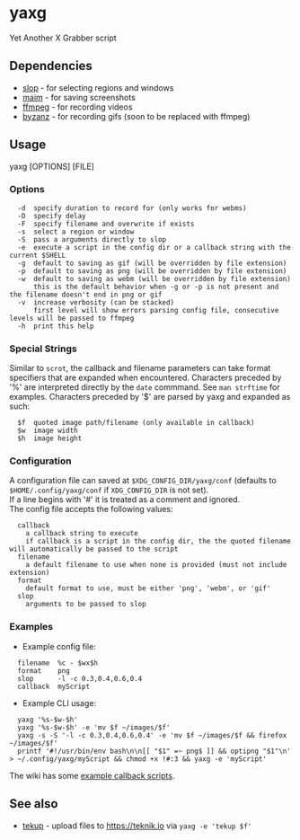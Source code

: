# yaxg

Yet Another X Grabber script

## Dependencies

* [slop](https://github.com/naelstrof/slop) - for selecting regions and windows
* [maim](https://github.com/naelstrof/maim) - for saving screenshots
* [ffmpeg](http://ffmpeg.org/) - for recording videos
* [byzanz](http://git.gnome.org/browse/byzanz) - for recording gifs (soon to be replaced with ffmpeg)

## Usage
yaxg [OPTIONS] [FILE]  

### Options

```
  -d  specify duration to record for (only works for webms)
  -D  specify delay
  -F  specify filename and overwrite if exists
  -s  select a region or window
  -S  pass a arguments directly to slop
  -e  execute a script in the config dir or a callback string with the current $SHELL
  -g  default to saving as gif (will be overridden by file extension)
  -p  default to saving as png (will be overridden by file extension)
  -w  default to saving as webm (will be overridden by file extension)
      this is the default behavior when -g or -p is not present and the filename doesn't end in png or gif
  -v  increase verbosity (can be stacked)
      first level will show errors parsing config file, consecutive levels will be passed to ffmpeg
  -h  print this help
```

### Special Strings

Similar to `scrot`, the callback and filename parameters can take format specifiers that are expanded when encountered. Characters preceded by
'%' are interpreted directly by the `date` commmand. See `man strftime` for examples. Characters preceded by '$' are parsed by yaxg and expanded as such:

```
  $f  quoted image path/filename (only available in callback)
  $w  image width
  $h  image height
```

### Configuration

A configuration file can saved at `$XDG_CONFIG_DIR/yaxg/conf` (defaults to `$HOME/.config/yaxg/conf` if `XDG_CONFIG_DIR` is not set).  
If a line begins with '#' it is treated as a comment and ignored.  
The config file accepts the following values:

```
  callback
    a callback string to execute
    if callback is a script in the config dir, the the quoted filename will automatically be passed to the script
  filename
    a default filename to use when none is provided (must not include extension)
  format
    default format to use, must be either 'png', 'webm', or 'gif'
  slop
    arguments to be passed to slop
```

### Examples

* Example config file:

```
  filename  %c - $wx$h
  format    png
  slop      -l -c 0.3,0.4,0.6,0.4
  callback  myScript
```

* Example CLI usage:

```
  yaxg '%s-$w-$h'
  yaxg '%s-$w-$h' -e 'mv $f ~/images/$f'
  yaxg -s -S '-l -c 0.3,0.4,0.6,0.4' -e 'mv $f ~/images/$f && firefox ~/images/$f'
  printf '#!/usr/bin/env bash\n\n[[ "$1" =~ png$ ]] && optipng "$1"\n' > ~/.config/yaxg/myScript && chmod +x !#:3 && yaxg -e 'myScript'
```

The wiki has some [example callback scripts](https://github.com/DanielFGray/yaxg/wiki/Example-callback-scripts).

## See also

* [tekup](/DanielFGray/tekup) - upload files to https://teknik.io via `yaxg -e 'tekup $f'`

